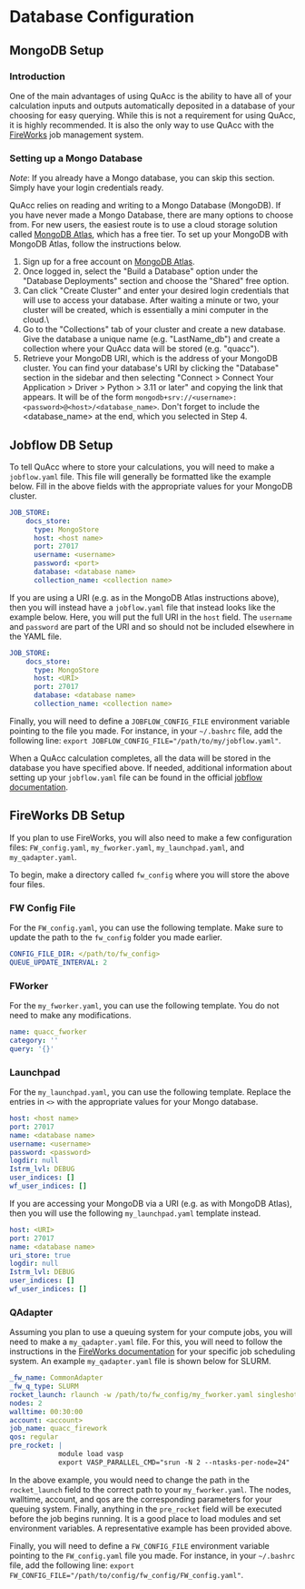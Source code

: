 # Database Configuration

## MongoDB Setup

### Introduction

One of the main advantages of using QuAcc is the ability to have all of your calculation inputs and outputs automatically deposited in a database of your choosing for easy querying. While this is not a requirement for using QuAcc, it is highly recommended. It is also the only way to use QuAcc with the [FireWorks](https://materialsproject.github.io/fireworks/) job management system.

### Setting up a Mongo Database

*Note*: If you already have a Mongo database, you can skip this section. Simply have your login credentials ready.

QuAcc relies on reading and writing to a Mongo Database (MongoDB). If you have never made a Mongo Database, there are many options to choose from. For new users, the easiest route is to use a cloud storage solution called [MongoDB Atlas](https://www.mongodb.com/atlas), which has a free tier. To set up your MongoDB with MongoDB Atlas, follow the instructions below.

1. Sign up for a free account on [MongoDB Atlas](https://www.mongodb.com/atlas).
2. Once logged in, select the "Build a Database" option under the "Database Deployments" section and choose the "Shared" free option.
3. Can click "Create Cluster" and enter your desired login credentials that will use to access your database. After waiting a minute or two, your cluster will be created, which is essentially a mini computer in the cloud.\
4. Go to the "Collections" tab of your cluster and create a new database. Give the database a unique name (e.g. "LastName_db") and create a collection where your QuAcc data will be stored (e.g. "quacc").
5. Retrieve your MongoDB URI, which is the address of your MongoDB cluster. You can find your database's URI by clicking the "Database" section in the sidebar and then selecting "Connect > Connect Your Application > Driver > Python > 3.11 or later" and copying the link that appears. It will be of the form `mongodb+srv://<username>:<password>@<host>/<database_name>`. Don't forget to include the <database_name> at the end, which you selected in Step 4.

## Jobflow DB Setup

To tell QuAcc where to store your calculations, you will need to make a `jobflow.yaml` file. This file will generally be formatted like the example below. Fill in the above fields with the appropriate values for your MongoDB cluster.

```yaml
JOB_STORE:
    docs_store:
      type: MongoStore
      host: <host name>
      port: 27017
      username: <username>
      password: <port>
      database: <database name>
      collection_name: <collection name>
```

If you are using a URI (e.g. as in the MongoDB Atlas instructions above), then you will instead have a `jobflow.yaml` file that instead looks like the example below. Here, you will put the full URI in the `host` field. The `username` and `password` are part of the URI and so should not be included elsewhere in the YAML file.

```yaml
JOB_STORE:
    docs_store:
      type: MongoStore
      host: <URI>
      port: 27017
      database: <database name>
      collection_name: <collection name>
```

Finally, you will need to define a `JOBFLOW_CONFIG_FILE` environment variable pointing to the file you made. For instance, in your `~/.bashrc` file, add the following line:
`export JOBFLOW_CONFIG_FILE="/path/to/my/jobflow.yaml"`.

When a QuAcc calculation completes, all the data will be stored in the database you have specified above. If needed, additional information about setting up your `jobflow.yaml` file can be found in the official [jobflow documentation](https://materialsproject.github.io/jobflow/jobflow.settings.html).

## FireWorks DB Setup

If you plan to use FireWorks, you will also need to make a few configuration files: `FW_config.yaml`, `my_fworker.yaml`, `my_launchpad.yaml`, and `my_qadapter.yaml`.

To begin, make a directory called `fw_config` where you will store the above four files.

### FW Config File

For the `FW_config.yaml`, you can use the following template. Make sure to update the path to the `fw_config` folder you made earlier.

```yaml
CONFIG_FILE_DIR: </path/to/fw_config>
QUEUE_UPDATE_INTERVAL: 2
```

### FWorker

For the `my_fworker.yaml`, you can use the following template. You do not need to make any modifications.

```yaml
name: quacc_fworker
category: ''
query: '{}'
```

### Launchpad

For the `my_launchpad.yaml`, you can use the following template. Replace the entries in `<>` with the appropriate values for your Mongo database.

```yaml
host: <host name>
port: 27017
name: <database name>
username: <username>
password: <password>
logdir: null
Istrm_lvl: DEBUG
user_indices: []
wf_user_indices: []
```

If you are accessing your MongoDB via a URI (e.g. as with MongoDB Atlas), then you will use the following `my_launchpad.yaml` template instead.

```yaml
host: <URI>
port: 27017
name: <database name>
uri_store: true
logdir: null
Istrm_lvl: DEBUG
user_indices: []
wf_user_indices: []
```

### QAdapter

Assuming you plan to use a queuing system for your compute jobs, you will need to make a `my_qadapter.yaml` file. For this, you will need to follow the instructions in the [FireWorks documentation](https://materialsproject.github.io/fireworks/qadapter_programming.html) for your specific job scheduling system. An example `my_qadapter.yaml` file is shown below for SLURM.

```yaml
_fw_name: CommonAdapter
_fw_q_type: SLURM
rocket_launch: rlaunch -w /path/to/fw_config/my_fworker.yaml singleshot
nodes: 2
walltime: 00:30:00
account: <account>
job_name: quacc_firework
qos: regular
pre_rocket: |
            module load vasp
            export VASP_PARALLEL_CMD="srun -N 2 --ntasks-per-node=24"
```

In the above example, you would need to change the path in the `rocket_launch` field to the correct path to your `my_fworker.yaml`. The nodes, walltime, account, and qos are the corresponding parameters for your queuing system. Finally, anything in the `pre_rocket` field will be executed before the job begins running. It is a good place to load modules and set environment variables. A representative example has been provided above.

Finally, you will need to define a `FW_CONFIG_FILE` environment variable pointing to the `FW_config.yaml` file you made. For instance, in your `~/.bashrc` file, add the following line:
`export FW_CONFIG_FILE="/path/to/config/fw_config/FW_config.yaml"`.
